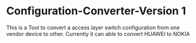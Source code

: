 # Configuration-Converter-Version 1
This is a Tool to convert a access layer switch configuration from one vendor device to other. Currently it can able to convert HUAWEI to NOKIA 
